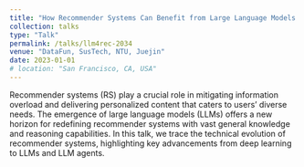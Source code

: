 ```yaml
---
title: "How Recommender Systems Can Benefit from Large Language Models: An Application Perspective"
collection: talks
type: "Talk"
permalink: /talks/llm4rec-2034
venue: "DataFun, SusTech, NTU, Juejin"
date: 2023-01-01
# location: "San Francisco, CA, USA"
---
```


Recommender systems (RS) play a crucial role in mitigating information overload and delivering personalized content that caters to users’ diverse needs. The emergence of large language models (LLMs) offers a new horizon for redefining recommender systems with vast general knowledge and reasoning capabilities. In this talk, we trace the technical evolution of recommender systems, highlighting key advancements from deep learning to LLMs and LLM agents. 
